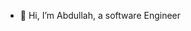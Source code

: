 - 👋 Hi, I’m Abdullah, a software Engineer



<!---
assawah/assawah is a ✨ special ✨ repository because its `README.md` (this file) appears on your GitHub profile.
You can click the Preview link to take a look at your changes.
--->
